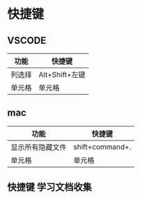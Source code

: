 # 快捷键

## VSCODE

| 功能   | 快捷键         |
| ------ | -------------- |
| 列选择 | Alt+Shift+左键 |
| 单元格 | 单元格         |

## mac

| 功能             | 快捷键          |
| ---------------- | --------------- |
| 显示所有隐藏文件 | shift+command+. |
| 单元格           | 单元格          |

## 快捷键 学习文档收集
